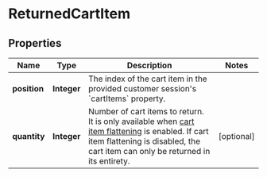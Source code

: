

# ReturnedCartItem

## Properties

Name | Type | Description | Notes
------------ | ------------- | ------------- | -------------
**position** | **Integer** | The index of the cart item in the provided customer session&#39;s &#x60;cartItems&#x60; property. | 
**quantity** | **Integer** | Number of cart items to return. It is only available when [cart item flattening](https://docs.talon.one/docs/product/campaigns/campaign-evaluation#flattening) is enabled. If cart item flattening is disabled, the cart item can only be returned in its entirety.  |  [optional]



